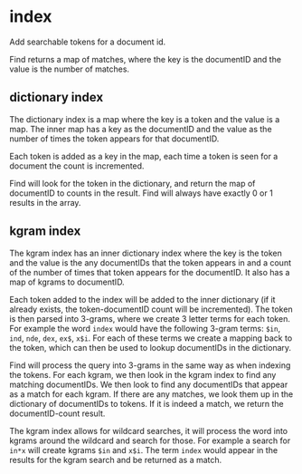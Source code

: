 # index

Add searchable tokens for a document id.

Find returns a map of matches, where the key is the documentID and the value is the number of matches.

## dictionary index

The dictionary index is a map where the key is a token and the value is a map.
The inner map has a key as the documentID and the value as the number of times the token appears for that documentID.

Each token is added as a key in the map, each time a token is seen for a document the count is incremented.

Find will look for the token in the dictionary, and return the map of documentID to counts in the result.
Find will always have exactly 0 or 1 results in the array.

## kgram index

The kgram index has an inner dictionary index where the key is the token and the value is the any documentIDs that the token appears in and a count of the number of times that token appears for the documentID.
It also has a map of kgrams to documentID.

Each token added to the index will be added to the inner dictionary (if it already exists, the token-documentID count will be incremented).
The token is then parsed into 3-grams, where we create 3 letter terms for each token. For example the word `index` would have the following 3-gram terms: `$in`, `ind`, `nde`, `dex`, `ex$`, `x$i`.
For each of these terms we create a mapping back to the token, which can then be used to lookup documentIDs in the dictionary.

Find will process the query into 3-grams in the same way as when indexing the tokens.
For each kgram, we then look in the kgram index to find any matching documentIDs.
We then look to find any documentIDs that appear as a match for each kgram.
If there are any matches, we look them up in the dictionary of documentIDs to tokens. If it is indeed a match, we return the documentID-count result.

The kgram index allows for wildcard searches, it will process the word into kgrams around the wildcard and search for those. For example a search for `in*x` will create kgrams `$in` and `x$i`. The term `index` would appear in the results for the kgram search and be returned as a match.